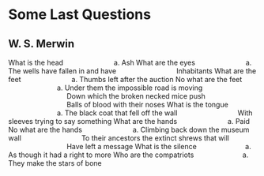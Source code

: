 # Some Last Questions
## W. S. Merwin
What is the head
                         a. Ash
What are the eyes
                         a. The wells have fallen in and have
                              Inhabitants
What are the feet
                         a. Thumbs left after the auction
No what are the feet
                         a. Under them the impossible road is moving
                              Down which the broken necked mice push
                              Balls of blood with their noses
What is the tongue
                         a. The black coat that fell off the wall
                              With sleeves trying to say something
What are the hands
                         a. Paid
No what are the hands
                         a. Climbing back down the museum wall
                              To their ancestors the extinct shrews that will
                              Have left a message
What is the silence
                        a. As though it had a right to more
Who are the compatriots
                        a. They make the stars of bone